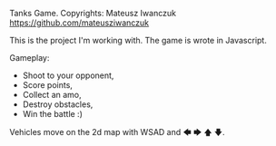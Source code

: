 Tanks Game. Copyrights: Mateusz Iwanczuk
https://github.com/mateusziwanczuk

This is the project I'm working with. 
The game is wrote in Javascript. 

Gameplay:
- Shoot to your opponent,
- Score points,
- Collect an amo,
- Destroy obstacles,
- Win the battle :) 

Vehicles move on the 2d map with WSAD and 🡄 🡆 🡅 🡇. 